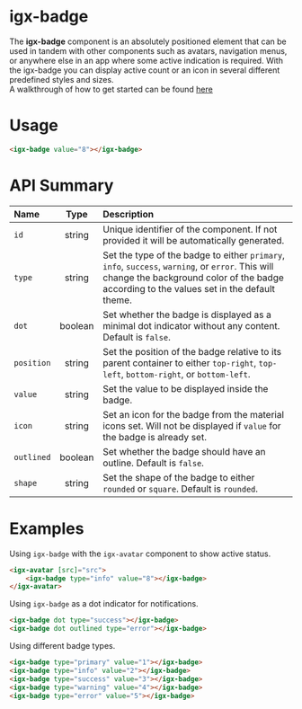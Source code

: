 # igx-badge

The **igx-badge** component is an absolutely positioned element that can be used in tandem with other components such as avatars, navigation menus, or anywhere else in an app where some active indication is required.
With the igx-badge you can display active count or an icon in several different predefined styles and sizes.  
A walkthrough of how to get started can be found [here](https://www.infragistics.com/products/ignite-ui-angular/angular/components/badge.html)

# Usage
```html
<igx-badge value="8"></igx-badge>
```

# API Summary
| Name   |      Type      |  Description |
|:----------|:-------------:|:------|
| `id` | string | Unique identifier of the component. If not provided it will be automatically generated.|
| `type` | string | Set the type of the badge to either `primary`, `info`, `success`, `warning`, or `error`. This will change the background color of the badge according to the values set in the default theme. |
| `dot` | boolean | Set whether the badge is displayed as a minimal dot indicator without any content. Default is `false`. |
| `position` | string | Set the position of the badge relative to its parent container to either `top-right`, `top-left`, `bottom-right`, or `bottom-left`. |
| `value` | string | Set the value to be displayed inside the badge. |
| `icon` | string | Set an icon for the badge from the material icons set. Will not be displayed if `value` for the badge is already set. |
| `outlined` | boolean | Set whether the badge should have an outline. Default is `false`. |
| `shape` | string | Set the shape of the badge to either `rounded` or `square`. Default is `rounded`. |

# Examples

Using `igx-badge` with the `igx-avatar` component to show active status.
```html
<igx-avatar [src]="src">
    <igx-badge type="info" value="8"></igx-badge>
</igx-avatar>
```

Using `igx-badge` as a dot indicator for notifications.
```html
<igx-badge dot type="success"></igx-badge>
<igx-badge dot outlined type="error"></igx-badge>
```

Using different badge types.
```html
<igx-badge type="primary" value="1"></igx-badge>
<igx-badge type="info" value="2"></igx-badge>
<igx-badge type="success" value="3"></igx-badge>
<igx-badge type="warning" value="4"></igx-badge>
<igx-badge type="error" value="5"></igx-badge>
```
